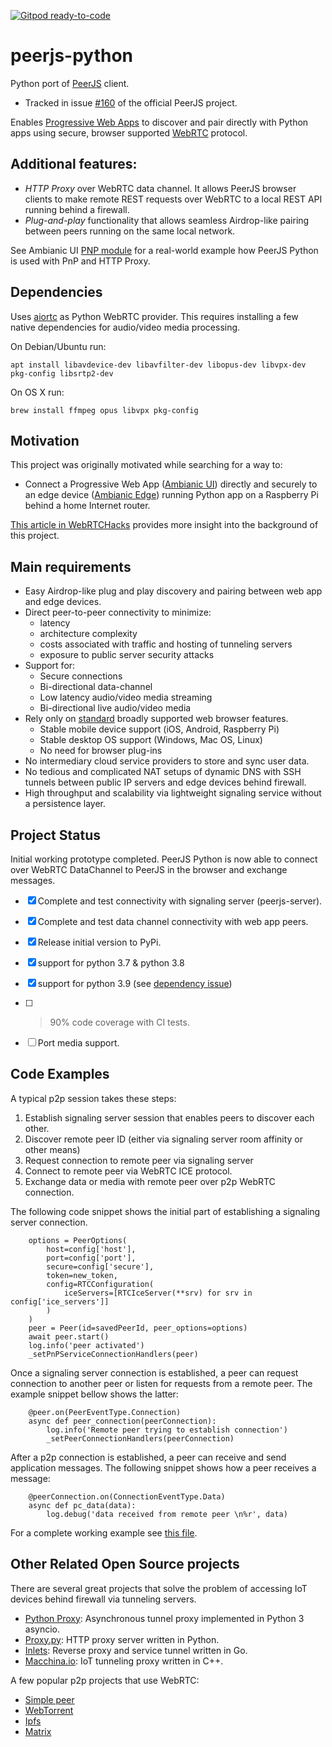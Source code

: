 [![Gitpod ready-to-code](https://img.shields.io/badge/Gitpod-ready--to--code-blue?logo=gitpod)](https://gitpod.io/#https://github.com/ambianic/peerjs-python)

# peerjs-python

Python port of [PeerJS](https://github.com/peers) client. 
  - Tracked in issue [#160](https://github.com/peers/peerjs/issues/610) of the official PeerJS project.

Enables [Progressive Web Apps](https://developer.mozilla.org/en-US/docs/Web/Progressive_web_apps) to discover and pair directly with Python apps using secure, browser supported [WebRTC](https://webrtc.org/) protocol. 

## Additional features:

- *HTTP Proxy* over WebRTC data channel. It allows PeerJS browser clients to make remote REST requests over WebRTC to a local REST API running behind a firewall.
- *Plug-and-play* functionality that allows seamless Airdrop-like pairing between peers running on the same local network.

See Ambianic UI [PNP module](https://github.com/ambianic/ambianic-ui/blob/master/src/store/pnp.js) for a real-world example how PeerJS Python is used with PnP and HTTP Proxy.

## Dependencies

Uses [aiortc](https://github.com/aiortc/aiortc) as Python WebRTC provider. This requires installing a few native dependencies for audio/video media processing.

On Debian/Ubuntu run:
```
apt install libavdevice-dev libavfilter-dev libopus-dev libvpx-dev pkg-config libsrtp2-dev
```
On OS X run:
```
brew install ffmpeg opus libvpx pkg-config
```

## Motivation

This project was originally motivated while searching for a way to: 
-  Connect a Progressive Web App ([Ambianic UI](https://github.com/ambianic/ambianic-ui)) directly and securely to an edge device ([Ambianic Edge](https://github.com/ambianic/ambianic-edge)) running Python app on a Raspberry Pi behind a home Internet router. 

[This article in WebRTCHacks](https://webrtchacks.com/private-home-surveillance-with-the-webrtc-datachannel/) provides more insight into the background of this project.

## Main requirements

-  Easy Airdrop-like plug and play discovery and pairing between web app and edge devices. 
-  Direct peer-to-peer connectivity to minimize:
    - latency
    - architecture complexity
    - costs associated with traffic and hosting of tunneling servers
    - exposure to public server security attacks
-  Support for:
    - Secure connections
    - Bi-directional data-channel
    - Low latency audio/video media streaming
    - Bi-directional live audio/video media
-  Rely only on [standard](https://www.w3.org/TR/webrtc/) broadly supported web browser features.
    -  Stable mobile device support (iOS, Android, Raspberry Pi)
    -  Stable desktop OS support (Windows, Mac OS, Linux)
    -  No need for browser plug-ins
-  No intermediary cloud service providers to store and sync user data. 
-  No tedious and complicated NAT setups of dynamic DNS with SSH tunnels between public IP servers and edge devices behind firewall.
-  High throughput and scalability via lightweight signaling service without a persistence layer.

## Project Status

Initial working prototype completed. PeerJS Python is now able to connect over WebRTC DataChannel to PeerJS in the browser and exchange messages.

-  [x] Complete and test connectivity with signaling server (peerjs-server).
-  [x] Complete and test data channel connectivity with web app peers.
-  [x] Release initial version to PyPi.
-  [x] support for python 3.7 & python 3.8
-  [x] support for python 3.9 (see [dependency issue](https://github.com/ambianic/peerjs-python/issues/48))
-  [ ] >90% code coverage with CI tests.
-  [ ] Port media support.

  
## Code Examples

A typical p2p session takes these steps:
1. Establish signaling server session that enables peers to discover each other.
2. Discover remote peer ID (either via signaling server room affinity or other means)
3. Request connection to remote peer via signaling server 
4. Connect to remote peer via WebRTC ICE protocol.
5. Exchange data or media with remote peer over p2p WebRTC connection.

The following code snippet shows the initial part of establishing a signaling server connection. 

```
    options = PeerOptions(
        host=config['host'],
        port=config['port'],
        secure=config['secure'],
        token=new_token,
        config=RTCConfiguration(
            iceServers=[RTCIceServer(**srv) for srv in config['ice_servers']]
        )
    )
    peer = Peer(id=savedPeerId, peer_options=options)
    await peer.start()
    log.info('peer activated')
    _setPnPServiceConnectionHandlers(peer)
```

Once a signaling server connection is established, a peer can request connection to another peer or listen for requests from a remote peer.
The example snippet bellow shows the latter:

```
    @peer.on(PeerEventType.Connection)
    async def peer_connection(peerConnection):
        log.info('Remote peer trying to establish connection')
        _setPeerConnectionHandlers(peerConnection)
```

After a p2p connection is established, a peer can receive and send application messages. The following snippet shows how a peer receives a message:

```
    @peerConnection.on(ConnectionEventType.Data)
    async def pc_data(data):
        log.debug('data received from remote peer \n%r', data)
```

For a complete working example see [this file](https://github.com/ambianic/peerjs-python/blob/master/src/peerjs/ext/http-proxy.py).



## Other Related Open Source projects

There are several great projects that solve the problem of accessing IoT devices behind firewall via tunneling servers.

- [Python Proxy](https://github.com/qwj/python-proxy): Asynchronous tunnel proxy implemented in Python 3 asyncio.
- [Proxy.py](https://github.com/abhinavsingh/proxy.py): HTTP proxy server written in Python. 
- [Inlets](https://github.com/inlets/inlets): Reverse proxy and service tunnel written in Go.
- [Macchina.io](https://github.com/my-devices/sdk): IoT tunneling proxy written in C++.

A few popular p2p projects that use WebRTC:

- [Simple peer](https://github.com/feross/simple-peer)
- [WebTorrent](https://webtorrent.io/)
- [Ipfs](https://ipfs.io/)
- [Matrix](https://matrix.org/)

